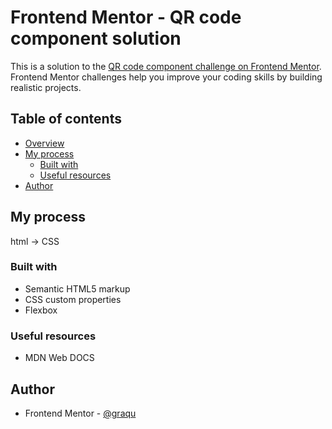# Frontend Mentor - QR code component solution

This is a solution to the [QR code component challenge on Frontend Mentor](https://www.frontendmentor.io/challenges/qr-code-component-iux_sIO_H). Frontend Mentor challenges help you improve your coding skills by building realistic projects. 

## Table of contents

- [Overview](#overview)
- [My process](#my-process)
  - [Built with](#built-with)
  - [Useful resources](#useful-resources)
- [Author](#author)


## My process
html -> CSS
### Built with

- Semantic HTML5 markup
- CSS custom properties
- Flexbox

### Useful resources

- MDN Web DOCS 

## Author

- Frontend Mentor - [@graqu](https://www.frontendmentor.io/profile/graqu)

